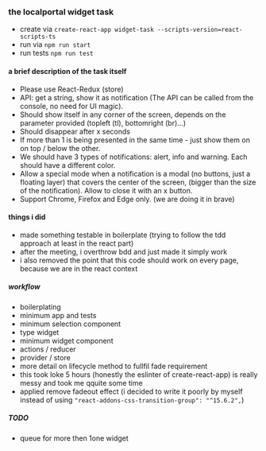 ### the localportal widget task
- create via ```create-react-app widget-task --scripts-version=react-scripts-ts```
- run via ```npm run start```
- run tests ```npm run test```

#### a brief description of the task itself
- Please use React-Redux (store)
- API: get a string, show it as notification (The API can be called from the console, no need for UI magic).
- Should show itself in any corner of the screen, depends on the parameter provided (topleft (tl), bottomright (br)...)
- Should disappear after x seconds
- If more than 1 is being presented in the same time - just show them on on top / below the other.
- We should have 3 types of notifications: alert, info and warning. Each should have a different color.
- Allow a special mode when a notification is a modal (no buttons, just a floating layer) that covers the center of the screen, (bigger than the size of the notification). Allow to close it with an x button.
- Support Chrome, Firefox and Edge only. (we are doing it in brave)


#### things i did
- made something testable in boilerplate (trying to follow the tdd approach at least in the react part)
- after the meeting, i overthrow bdd and just made it simply work
- i also removed the point that this code should work on every page, because we are in the react context
##### workflow
- boilerplating
- minimum app and tests
- minimum selection component
- type widget
- minimum widget component
- actions / reducer
- provider / store
- more detail on lifecycle method to fullfil fade requirement
- this took loke 5 hours (honestly the eslinter of create-react-app) is really messy and took me qquite some time
- applied remove fadeout effect (i decided to write it poorly by myself instead of using `"react-addons-css-transition-group": "^15.6.2",`)
##### TODO
- queue for more then 1one widget


